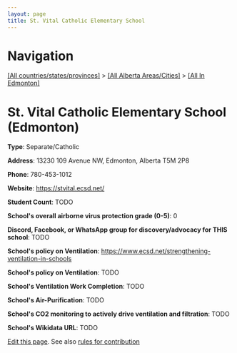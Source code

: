 ```yaml
---
layout: page
title: St. Vital Catholic Elementary School
---
```

# Navigation

[[All countries/states/provinces]](../../..) > [[All Alberta Areas/Cities]](../..) > [[All In Edmonton]](..)

# St. Vital Catholic Elementary School (Edmonton)

**Type**: Separate/Catholic

**Address**: 13230 109 Avenue NW, Edmonton, Alberta T5M 2P8

**Phone**: 780-453-1012

**Website**: <https://stvital.ecsd.net/>

**Student Count**: TODO

**School's overall airborne virus protection grade (0-5)**: 0

**Discord, Facebook, or WhatsApp group for discovery/advocacy for THIS school**: TODO

**School's policy on Ventilation**: <https://www.ecsd.net/strengthening-ventilation-in-schools>

**School's policy on Ventilation**: TODO

**School's Ventilation Work Completion**: TODO

**School's Air-Purification**: TODO

**School's CO2 monitoring to actively drive ventilation and filtration**: TODO

**School's Wikidata URL**: TODO


[Edit this page](https://github.com/ventilate-schools/AB/edit/main/./Edmonton/St._Vital_Catholic_Elementary_School.md). See also [rules for contribution](../../../contribution-rules/)